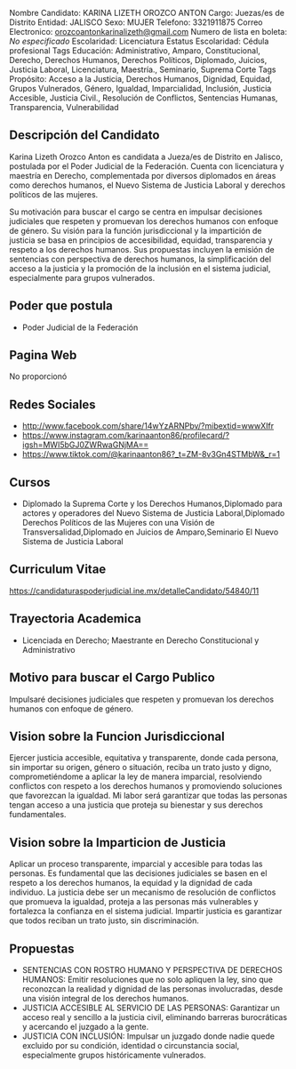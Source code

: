 Nombre Candidato: KARINA LIZETH OROZCO ANTON
Cargo: Juezas/es de Distrito
Entidad: JALISCO
Sexo: MUJER
Telefono: 3321911875
Correo Electronico: orozcoantonkarinalizeth@gmail.com
Numero de lista en boleta: *No especificado*
Escolaridad: Licenciatura
Estatus Escolaridad: Cédula profesional
Tags Educación: Administrativo, Amparo, Constitucional, Derecho, Derechos Humanos, Derechos Políticos, Diplomado, Juicios, Justicia Laboral, Licenciatura, Maestría., Seminario, Suprema Corte
Tags Propósito: Acceso a la Justicia, Derechos Humanos, Dignidad, Equidad, Grupos Vulnerados, Género, Igualdad, Imparcialidad, Inclusión, Justicia Accesible, Justicia Civil., Resolución de Conflictos, Sentencias Humanas, Transparencia, Vulnerabilidad


## Descripción del Candidato 

Karina Lizeth Orozco Anton es candidata a Jueza/es de Distrito en Jalisco, postulada por el Poder Judicial de la Federación. Cuenta con licenciatura y maestría en Derecho, complementada por diversos diplomados en áreas como derechos humanos, el Nuevo Sistema de Justicia Laboral y derechos políticos de las mujeres. 

Su motivación para buscar el cargo se centra en impulsar decisiones judiciales que respeten y promuevan los derechos humanos con enfoque de género. Su visión para la función jurisdiccional y la impartición de justicia se basa en principios de accesibilidad, equidad, transparencia y respeto a los derechos humanos. Sus propuestas incluyen la emisión de sentencias con perspectiva de derechos humanos, la simplificación del acceso a la justicia y la promoción de la inclusión en el sistema judicial, especialmente para grupos vulnerados.


## Poder que postula

- Poder Judicial de la Federación


## Pagina Web

No proporcionó


## Redes Sociales

- http://www.facebook.com/share/14wYzARNPbv/?mibextid=wwwXIfr
- https://www.instagram.com/karinaanton86/profilecard/?igsh=MWI5bGJ0ZWRwaGNjMA==
- https://www.tiktok.com/@karinaanton86?_t=ZM-8v3Gn4STMbW&_r=1


## Cursos

- Diplomado la Suprema Corte y los Derechos Humanos,Diplomado para actores y operadores del Nuevo Sistema de Justicia Laboral,Diplomado Derechos Políticos de las Mujeres con una Visión de Transversalidad,Diplomado en Juicios de Amparo,Seminario El Nuevo Sistema de Justicia Laboral


## Curriculum Vitae

https://candidaturaspoderjudicial.ine.mx/detalleCandidato/54840/11


## Trayectoria Academica

- Licenciada en Derecho; Maestrante en Derecho Constitucional y Administrativo


## Motivo para buscar el Cargo Publico

Impulsaré decisiones judiciales que respeten y promuevan los derechos humanos con enfoque de género.


## Vision sobre la Funcion Jurisdiccional

Ejercer justicia accesible, equitativa y transparente, donde cada persona, sin importar su origen, género o situación, reciba un trato justo y digno, comprometiéndome a aplicar la ley de manera imparcial, resolviendo conflictos con respeto a los derechos humanos y promoviendo soluciones que favorezcan la igualdad. Mi labor será garantizar que todas las personas tengan acceso a una justicia que proteja su bienestar y sus derechos fundamentales.


## Vision sobre la Imparticion de Justicia

Aplicar un proceso transparente, imparcial y accesible para todas las personas. Es fundamental que las decisiones judiciales se basen en el respeto a los derechos humanos, la equidad y la dignidad de cada individuo. La justicia debe ser un mecanismo de resolución de conflictos que promueva la igualdad, proteja a las personas más vulnerables y fortalezca la confianza en el sistema judicial. Impartir justicia es garantizar que todos reciban un trato justo, sin discriminación.


## Propuestas

- SENTENCIAS CON ROSTRO HUMANO Y PERSPECTIVA DE DERECHOS HUMANOS: Emitir resoluciones que no solo apliquen la ley, sino que reconozcan la realidad y dignidad de las personas involucradas, desde una visión integral de los derechos humanos.
- JUSTICIA ACCESIBLE AL SERVICIO DE LAS PERSONAS: Garantizar un acceso real y sencillo a la justicia civil, eliminando barreras burocráticas y acercando el juzgado a la gente.
- JUSTICIA CON INCLUSIÓN: Impulsar un juzgado donde nadie quede excluido por su condición, identidad o circunstancia social, especialmente grupos históricamente vulnerados.

